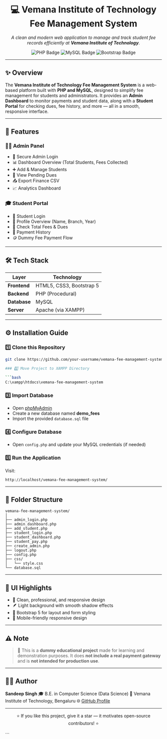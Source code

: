 <h1 align="center">💻 Vemana Institute of Technology Fee Management System</h1>

<p align="center">
  <i>A clean and modern web application to manage and track student fee records efficiently at <b>Vemana Institute of Technology</b>.</i>
</p>

<p align="center">
  <img src="https://img.shields.io/badge/PHP-Backend-blue?style=for-the-badge&logo=php" alt="PHP Badge"/>
  <img src="https://img.shields.io/badge/MySQL-Database-orange?style=for-the-badge&logo=mysql" alt="MySQL Badge"/>
  <img src="https://img.shields.io/badge/Bootstrap-Frontend-purple?style=for-the-badge&logo=bootstrap" alt="Bootstrap Badge"/>
</p>

---

## ✨ Overview

The **Vemana Institute of Technology Fee Management System** is a web-based platform built with **PHP and MySQL**, designed to simplify fee management for students and administrators. It provides an **Admin Dashboard** to monitor payments and student data, along with a **Student Portal** for checking dues, fee history, and more — all in a smooth, responsive interface.

---

## 🚀 Features

### 👨‍💼 Admin Panel
- 🔐 Secure Admin Login  
- 📊 Dashboard Overview (Total Students, Fees Collected)  
- ➕ Add & Manage Students  
- 🧾 View Pending Dues  
- 📤 Export Finance CSV  
- 📈 Analytics Dashboard  

### 🎓 Student Portal
- 🔑 Student Login  
- 👤 Profile Overview (Name, Branch, Year)  
- 💸 Check Total Fees & Dues  
- 🧾 Payment History  
- 🪙 Dummy Fee Payment Flow  

---

## 🛠️ Tech Stack

| Layer | Technology |
|-------|-------------|
| **Frontend** | HTML5, CSS3, Bootstrap 5 |
| **Backend** | PHP (Procedural) |
| **Database** | MySQL |
| **Server** | Apache (via XAMPP) |

---

## ⚙️ Installation Guide

### 1️⃣ Clone this Repository
```bash
git clone https://github.com/your-username/vemana-fee-management-system.git

### 2️⃣ Move Project to XAMPP Directory

```bash
C:\xampp\htdocs\vemana-fee-management-system
```

### 3️⃣ Import Database

* Open [phpMyAdmin](http://localhost/phpmyadmin)
* Create a new database named **demo_fees**
* Import the provided `database.sql` file

### 4️⃣ Configure Database

* Open `config.php` and update your MySQL credentials (if needed)

### 5️⃣ Run the Application

Visit:

```
http://localhost/vemana-fee-management-system/
```

---

## 🧩 Folder Structure

```
vemana-fee-management-system/
│
├── admin_login.php
├── admin_dashboard.php
├── add_student.php
├── student_login.php
├── student_dashboard.php
├── student_pay.php
├── create_admin.php
├── logout.php
├── config.php
├── css/
│   └── style.css
└── database.sql
```

---

## 🎨 UI Highlights

* 🌈 Clean, professional, and responsive design
* 🪶 Light background with smooth shadow effects
* 🧱 Bootstrap 5 for layout and form styling
* 📱 Mobile-friendly responsive design

---

## ⚠️ Note

> 🧠 This is a **dummy educational project** made for learning and demonstration purposes.
> It does **not include a real payment gateway** and is **not intended for production use**.

---

## 🧑‍💻 Author

**Sandeep Singh**
🎓 B.E. in Computer Science (Data Science)
🏫 Vemana Institute of Technology, Bengaluru
🌐 [GitHub Profile](https://github.com/sandy191020)

---

<p align="center">
  ⭐ If you like this project, give it a star — it motivates open-source contributors! ⭐
</p>
```
